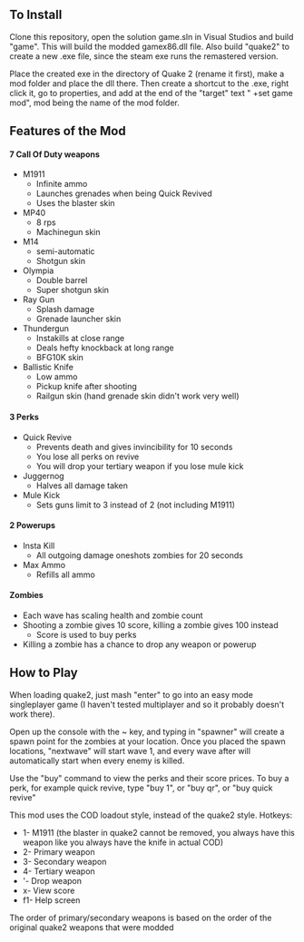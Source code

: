 ## To Install
Clone this repository, open the solution game.sln in Visual Studios and build "game". This will build the modded gamex86.dll file. Also build "quake2" to create a new .exe file, since the steam exe runs the remastered version.

Place the created exe in the directory of Quake 2 (rename it first), make a mod folder and place the dll there. 
Then create a shortcut to the .exe, right click it, go to properties, and add at the end of the "target" text " +set game mod", mod being the name of the mod folder.

## Features of the Mod
#### 7 Call Of Duty weapons
- M1911 
    - Infinite ammo
    - Launches grenades when being Quick Revived
    - Uses the blaster skin
- MP40
    - 8 rps
    - Machinegun skin
- M14
    - semi-automatic
    - Shotgun skin
- Olympia
    - Double barrel
    - Super shotgun skin
- Ray Gun
    - Splash damage
    - Grenade launcher skin
- Thundergun
    - Instakills at close range
    - Deals hefty knockback at long range
    - BFG10K skin
- Ballistic Knife
    - Low ammo
    - Pickup knife after shooting
    - Railgun skin (hand grenade skin didn't work very well)

#### 3 Perks
- Quick Revive
    - Prevents death and gives invincibility for 10 seconds
    - You lose all perks on revive
    - You will drop your tertiary weapon if you lose mule kick
- Juggernog
    - Halves all damage taken
- Mule Kick
    - Sets guns limit to 3 instead of 2 (not including M1911)

#### 2 Powerups
- Insta Kill
    - All outgoing damage oneshots zombies for 20 seconds
- Max Ammo
    - Refills all ammo

#### Zombies
- Each wave has scaling health and zombie count
- Shooting a zombie gives 10 score, killing a zombie gives 100 instead
    - Score is used to buy perks
- Killing a zombie has a chance to drop any weapon or powerup

## How to Play
When loading quake2, just mash "enter" to go into an easy mode singleplayer game (I haven't tested multiplayer and so it probably doesn't work there).

Open up the console with the ~ key, and typing in "spawner" will create a spawn point for the zombies at your location. Once you placed the spawn locations, "nextwave" will start wave 1, and every wave after will automatically start when every enemy is killed.

Use the "buy" command to view the perks and their score prices. To buy a perk, for example quick revive, type "buy 1", or "buy qr", or "buy quick revive"

This mod uses the COD loadout style, instead of the quake2 style. Hotkeys:
* 1- M1911 (the blaster in quake2 cannot be removed, you always have this weapon like you always have the knife in actual COD)
* 2- Primary weapon
* 3- Secondary weapon
* 4- Tertiary weapon
* '- Drop weapon
* x- View score
* f1- Help screen

The order of primary/secondary weapons is based on the order of the original quake2 weapons that were modded

